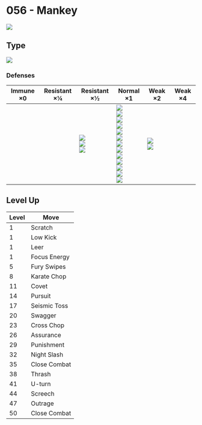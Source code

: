 # 056 - Mankey
![][056]

## Type

![][fighting]

### Defenses

Immune ×0 | Resistant ×¼ | Resistant ×½                             | Normal ×1                                                                                                                                                                                                   | Weak ×2                        | Weak ×4 | 
---       | ---          | ---                                      | ---                                                                                                                                                                                                         | ---                            | ---     | 
          |              | ![][rock]<br> ![][bug]<br> ![][dark]<br> | ![][normal]<br> ![][fighting]<br> ![][poison]<br> ![][ground]<br> ![][ghost]<br> ![][steel]<br> ![][fire]<br> ![][water]<br> ![][grass]<br> ![][electric]<br> ![][psychic]<br> ![][ice]<br> ![][dragon]<br> | ![][flying]<br> ![][fairy]<br> |         | 

## Level Up

Level | Move         | 
---   | ---          | 
1     | Scratch      | 
1     | Low Kick     | 
1     | Leer         | 
1     | Focus Energy | 
5     | Fury Swipes  | 
8     | Karate Chop  | 
11    | Covet        | 
14    | Pursuit      | 
17    | Seismic Toss | 
20    | Swagger      | 
23    | Cross Chop   | 
26    | Assurance    | 
29    | Punishment   | 
32    | Night Slash  | 
35    | Close Combat | 
38    | Thrash       | 
41    | U-turn       | 
44    | Screech      | 
47    | Outrage      | 
50    | Close Combat | 

[056]: ../img/pokemon/056.png
[normal]: ../img/types/normal.png
[fire]: ../img/types/fire.png
[fighting]: ../img/types/fighting.png
[water]: ../img/types/water.png
[flying]: ../img/types/flying.png
[grass]: ../img/types/grass.png
[poison]: ../img/types/poison.png
[electric]: ../img/types/electric.png
[ground]: ../img/types/ground.png
[psychic]: ../img/types/psychic.png
[rock]: ../img/types/rock.png
[ice]: ../img/types/ice.png
[bug]: ../img/types/bug.png
[dragon]: ../img/types/dragon.png
[ghost]: ../img/types/ghost.png
[dark]: ../img/types/dark.png
[steel]: ../img/types/steel.png
[fairy]: ../img/types/fairy.png
